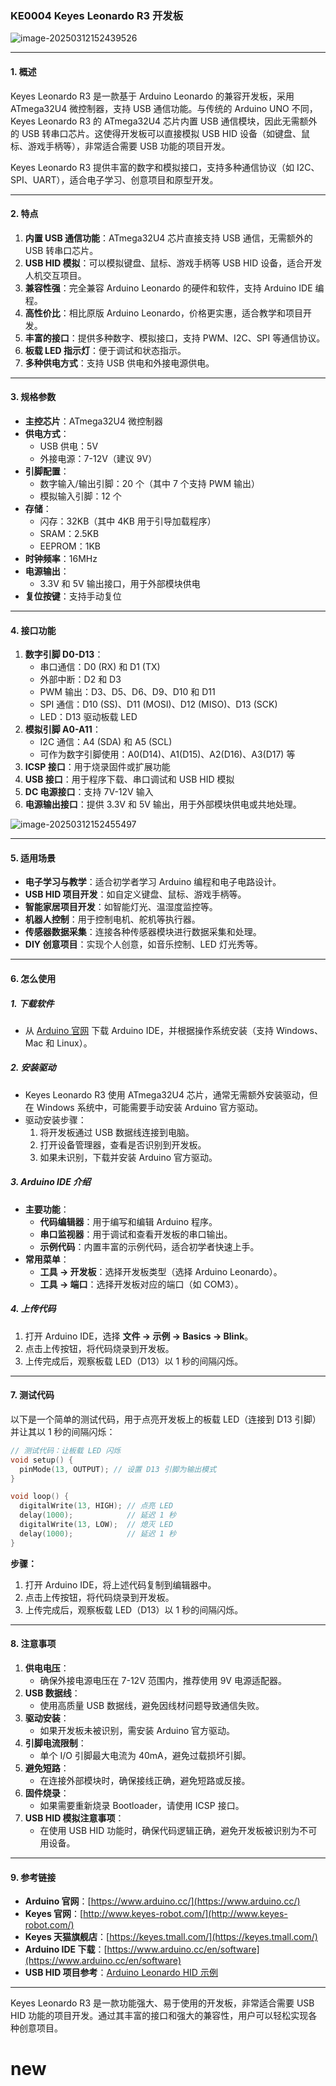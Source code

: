 ### KE0004 Keyes Leonardo R3 开发板

![image-20250312152439526](media/image-20250312152439526.png)

---

#### **1. 概述**
Keyes Leonardo R3 是一款基于 Arduino Leonardo 的兼容开发板，采用 ATmega32U4 微控制器，支持 USB 通信功能。与传统的 Arduino UNO 不同，Keyes Leonardo R3 的 ATmega32U4 芯片内置 USB 通信模块，因此无需额外的 USB 转串口芯片。这使得开发板可以直接模拟 USB HID 设备（如键盘、鼠标、游戏手柄等），非常适合需要 USB 功能的项目开发。

Keyes Leonardo R3 提供丰富的数字和模拟接口，支持多种通信协议（如 I2C、SPI、UART），适合电子学习、创意项目和原型开发。

---

#### **2. 特点**
1. **内置 USB 通信功能**：ATmega32U4 芯片直接支持 USB 通信，无需额外的 USB 转串口芯片。
2. **USB HID 模拟**：可以模拟键盘、鼠标、游戏手柄等 USB HID 设备，适合开发人机交互项目。
3. **兼容性强**：完全兼容 Arduino Leonardo 的硬件和软件，支持 Arduino IDE 编程。
4. **高性价比**：相比原版 Arduino Leonardo，价格更实惠，适合教学和项目开发。
5. **丰富的接口**：提供多种数字、模拟接口，支持 PWM、I2C、SPI 等通信协议。
6. **板载 LED 指示灯**：便于调试和状态指示。
7. **多种供电方式**：支持 USB 供电和外接电源供电。

---

#### **3. 规格参数**
- **主控芯片**：ATmega32U4 微控制器  
- **供电方式**：
  - USB 供电：5V  
  - 外接电源：7-12V（建议 9V）  
- **引脚配置**：
  - 数字输入/输出引脚：20 个（其中 7 个支持 PWM 输出）  
  - 模拟输入引脚：12 个  
- **存储**：
  - 闪存：32KB（其中 4KB 用于引导加载程序）  
  - SRAM：2.5KB  
  - EEPROM：1KB  
- **时钟频率**：16MHz  
- **电源输出**：
  - 3.3V 和 5V 输出接口，用于外部模块供电  
- **复位按键**：支持手动复位  

---

#### **4. 接口功能**
1. **数字引脚 D0-D13**：
   - 串口通信：D0 (RX) 和 D1 (TX)  
   - 外部中断：D2 和 D3  
   - PWM 输出：D3、D5、D6、D9、D10 和 D11  
   - SPI 通信：D10 (SS)、D11 (MOSI)、D12 (MISO)、D13 (SCK)  
   - LED：D13 驱动板载 LED  
2. **模拟引脚 A0-A11**：
   - I2C 通信：A4 (SDA) 和 A5 (SCL)  
   - 可作为数字引脚使用：A0(D14)、A1(D15)、A2(D16)、A3(D17) 等  
3. **ICSP 接口**：用于烧录固件或扩展功能  
4. **USB 接口**：用于程序下载、串口调试和 USB HID 模拟  
5. **DC 电源接口**：支持 7V-12V 输入  
6. **电源输出接口**：提供 3.3V 和 5V 输出，用于外部模块供电或共地处理。

![image-20250312152455497](media/image-20250312152455497.png)

---

#### **5. 适用场景**
- **电子学习与教学**：适合初学者学习 Arduino 编程和电子电路设计。  
- **USB HID 项目开发**：如自定义键盘、鼠标、游戏手柄等。  
- **智能家居项目开发**：如智能灯光、温湿度监控等。  
- **机器人控制**：用于控制电机、舵机等执行器。  
- **传感器数据采集**：连接各种传感器模块进行数据采集和处理。  
- **DIY 创意项目**：实现个人创意，如音乐控制、LED 灯光秀等。  

---

#### **6. 怎么使用**
##### **1. 下载软件**
- 从 [Arduino 官网](https://www.arduino.cc/) 下载 Arduino IDE，并根据操作系统安装（支持 Windows、Mac 和 Linux）。

##### **2. 安装驱动**
- Keyes Leonardo R3 使用 ATmega32U4 芯片，通常无需额外安装驱动，但在 Windows 系统中，可能需要手动安装 Arduino 官方驱动。
- 驱动安装步骤：
  1. 将开发板通过 USB 数据线连接到电脑。
  2. 打开设备管理器，查看是否识别到开发板。
  3. 如果未识别，下载并安装 Arduino 官方驱动。

##### **3. Arduino IDE 介绍**
- **主要功能**：
  - **代码编辑器**：用于编写和编辑 Arduino 程序。
  - **串口监视器**：用于调试和查看开发板的串口输出。
  - **示例代码**：内置丰富的示例代码，适合初学者快速上手。
- **常用菜单**：
  - **工具 -> 开发板**：选择开发板类型（选择 Arduino Leonardo）。
  - **工具 -> 端口**：选择开发板对应的端口（如 COM3）。

##### **4. 上传代码**
1. 打开 Arduino IDE，选择 **文件 -> 示例 -> Basics -> Blink**。
2. 点击上传按钮，将代码烧录到开发板。
3. 上传完成后，观察板载 LED（D13）以 1 秒的间隔闪烁。

---

#### **7. 测试代码**
以下是一个简单的测试代码，用于点亮开发板上的板载 LED（连接到 D13 引脚）并让其以 1 秒的间隔闪烁：

```cpp
// 测试代码：让板载 LED 闪烁
void setup() {
  pinMode(13, OUTPUT); // 设置 D13 引脚为输出模式
}

void loop() {
  digitalWrite(13, HIGH); // 点亮 LED
  delay(1000);            // 延迟 1 秒
  digitalWrite(13, LOW);  // 熄灭 LED
  delay(1000);            // 延迟 1 秒
}
```

**步骤：**
1. 打开 Arduino IDE，将上述代码复制到编辑器中。
2. 点击上传按钮，将代码烧录到开发板。
3. 上传完成后，观察板载 LED（D13）以 1 秒的间隔闪烁。

---

#### **8. 注意事项**
1. **供电电压**：
   - 确保外接电源电压在 7-12V 范围内，推荐使用 9V 电源适配器。
2. **USB 数据线**：
   - 使用高质量 USB 数据线，避免因线材问题导致通信失败。
3. **驱动安装**：
   - 如果开发板未被识别，需安装 Arduino 官方驱动。
4. **引脚电流限制**：
   - 单个 I/O 引脚最大电流为 40mA，避免过载损坏引脚。
5. **避免短路**：
   - 在连接外部模块时，确保接线正确，避免短路或反接。
6. **固件烧录**：
   - 如果需要重新烧录 Bootloader，请使用 ICSP 接口。
7. **USB HID 模拟注意事项**：
   - 在使用 USB HID 功能时，确保代码逻辑正确，避免开发板被识别为不可用设备。

---

#### **9. 参考链接**
- **Arduino 官网**：[https://www.arduino.cc/](https://www.arduino.cc/)  
- **Keyes 官网**：[http://www.keyes-robot.com/](http://www.keyes-robot.com/)  
- **Keyes 天猫旗舰店**：[https://keyes.tmall.com/](https://keyes.tmall.com/)  
- **Arduino IDE 下载**：[https://www.arduino.cc/en/software](https://www.arduino.cc/en/software)     
- **USB HID 项目参考**：[Arduino Leonardo HID 示例](https://www.arduino.cc/en/Reference/MouseKeyboard)  

---

Keyes Leonardo R3 是一款功能强大、易于使用的开发板，非常适合需要 USB HID 功能的项目开发。通过其丰富的接口和强大的兼容性，用户可以轻松实现各种创意项目。

# new
